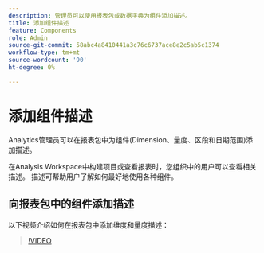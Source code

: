 ```yaml
---
description: 管理员可以使用报表包或数据字典为组件添加描述。
title: 添加组件描述
feature: Components
role: Admin
source-git-commit: 58abc4a8410441a3c76c6737ace8e2c5ab5c1374
workflow-type: tm+mt
source-wordcount: '90'
ht-degree: 0%

---
```


# 添加组件描述

Analytics管理员可以在报表包中为组件(Dimension、量度、区段和日期范围)添加描述。

在Analysis Workspace中构建项目或查看报表时，您组织中的用户可以查看相关描述。 描述可帮助用户了解如何最好地使用各种组件。

## 向报表包中的组件添加描述

以下视频介绍如何在报表包中添加维度和量度描述：

>[!VIDEO](https://video.tv.adobe.com/v/25453/?quality=12)